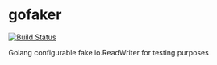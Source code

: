 # gofaker

[![Build Status](https://travis-ci.org/albenik/gofaker.svg?branch=master)](https://travis-ci.org/albenik/gofaker)

Golang configurable fake io.ReadWriter for testing purposes
